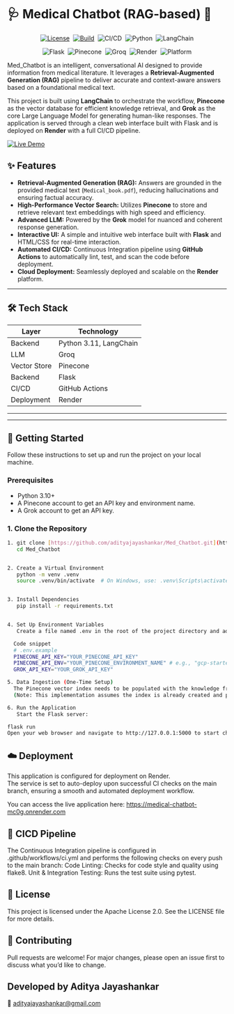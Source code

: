 # 🩺 Medical Chatbot (RAG-based) 🤖

<div align="center">

[![License](https://img.shields.io/badge/License-Apache_2.0-blue?style=plastic)](https://opensource.org/licenses/Apache-2.0)&nbsp;&nbsp;[![Build](https://img.shields.io/badge/Build-Passing-green?style=plastic&logo=githubactions)](https://github.com/adityajayashankar/Med_Chatbot/actions/workflows/medical_chatbot_ci.yml)&nbsp;&nbsp;![CI/CD](https://img.shields.io/badge/CI%2FCD-GitHub%20Actions-blue?style=plastic&logo=githubactions&logoColor=white)&nbsp;&nbsp;![Python](https://img.shields.io/badge/Python-3.11-blue?style=plastic&logo=python&logoColor=white)&nbsp;&nbsp;![LangChain](https://img.shields.io/badge/LangChain-0.1.x-orange?style=plastic&logo=chainlink)

![Flask](https://img.shields.io/badge/Backend-Flask-black?style=plastic&logo=flask)&nbsp;&nbsp;![Pinecone](https://img.shields.io/badge/VectorDB-Pinecone-1f66c1?style=plastic&logo=pinecone)&nbsp;&nbsp;![Groq](https://img.shields.io/badge/Groq-LPU_Powered-black?style=plastic)&nbsp;&nbsp;![Render](https://img.shields.io/badge/Deployed_on-Render-3C3C3D?style=plastic&logo=render)&nbsp;&nbsp;![Platform](https://img.shields.io/badge/Platform-Windows_|_Linux_|_Mac-success?style=plastic)

</div>

Med_Chatbot is an intelligent, conversational AI designed to provide information from medical literature. It leverages a **Retrieval-Augmented Generation (RAG)** pipeline to deliver accurate and context-aware answers based on a foundational medical text.

This project is built using **LangChain** to orchestrate the workflow, **Pinecone** as the vector database for efficient knowledge retrieval, and **Grok** as the core Large Language Model for generating human-like responses. The application is served through a clean web interface built with Flask and is deployed on **Render** with a full CI/CD pipeline.

[![Live Demo](https://img.shields.io/badge/Live-Demo-brightgreen?style=plastic&logo=rocket)](https://med-chatbot.onrender.com)

## ✨ Features

* **Retrieval-Augmented Generation (RAG):** Answers are grounded in the provided medical text (`Medical_book.pdf`), reducing hallucinations and ensuring factual accuracy.
* **High-Performance Vector Search:** Utilizes **Pinecone** to store and retrieve relevant text embeddings with high speed and efficiency.
* **Advanced LLM:** Powered by the **Grok** model for nuanced and coherent response generation.
* **Interactive UI:** A simple and intuitive web interface built with **Flask** and HTML/CSS for real-time interaction.
* **Automated CI/CD:** Continuous Integration pipeline using **GitHub Actions** to automatically lint, test, and scan the code before deployment.
* **Cloud Deployment:** Seamlessly deployed and scalable on the **Render** platform.

***
## 🛠️ Tech Stack

| Layer        | Technology                  |
|--------------|-----------------------------|
| Backend      | Python 3.11, LangChain      |
| LLM          | Groq                        |
| Vector Store | Pinecone                    |
| Backend      | Flask                       |
| CI/CD        | GitHub Actions              |
| Deployment   | Render                      |

---

***
## 🚀 Getting Started

Follow these instructions to set up and run the project on your local machine.

### Prerequisites

* Python 3.10+
* A Pinecone account to get an API key and environment name.
* A Grok account to get an API key.

### 1. Clone the Repository

```bash
1. git clone [https://github.com/adityajayashankar/Med_Chatbot.git](https://github.com/adityajayashankar/Med_Chatbot.git)
   cd Med_Chatbot


2. Create a Virtual Environment
   python -m venv .venv
   source .venv/bin/activate  # On Windows, use: .venv\Scripts\activate


3. Install Dependencies
   pip install -r requirements.txt


4. Set Up Environment Variables
   Create a file named .env in the root of the project directory and add your secret keys.

  Code snippet
  # .env.example
  PINECONE_API_KEY="YOUR_PINECONE_API_KEY"
  PINECONE_API_ENV="YOUR_PINECONE_ENVIRONMENT_NAME" # e.g., "gcp-starter"
  GROK_API_KEY="YOUR_GROK_API_KEY"

5. Data Ingestion (One-Time Setup)
  The Pinecone vector index needs to be populated with the knowledge from Medical_book.pdf.
  (Note: This implementation assumes the index is already created and populated. You can adapt the code in research/trials.ipynb or create a separate ingest.py        script to perform this one-time data ingestion.)

6. Run the Application
   Start the Flask server:

flask run
Open your web browser and navigate to http://127.0.0.1:5000 to start chatting with the bot!

```

## ☁️ Deployment
This application is configured for deployment on Render.<br>
The service is set to auto-deploy upon successful CI checks on the main branch, ensuring a smooth and automated deployment workflow.

You can access the live application here:
https://medical-chatbot-mc0g.onrender.com

## 🤖 CICD Pipeline
The Continuous Integration pipeline is configured in .github/workflows/ci.yml and performs the following checks on every push to the main branch:
Code Linting: Checks for code style and quality using flake8.
Unit & Integration Testing: Runs the test suite using pytest.

## 📝 License
This project is licensed under the Apache License 2.0. See the LICENSE file for more details.



## 🙌 Contributing
Pull requests are welcome! For major changes, please open an issue first to discuss what you’d like to change.

## Developed by Aditya Jayashankar
📧 adityajayashankar@gmail.com
